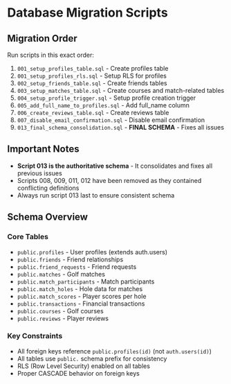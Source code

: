# Database Migration Scripts

## Migration Order

Run scripts in this exact order:

1. `001_setup_profiles_table.sql` - Create profiles table
2. `001_setup_profiles_rls.sql` - Setup RLS for profiles
3. `002_setup_friends_table.sql` - Create friends tables
4. `003_setup_matches_table.sql` - Create courses and match-related tables
5. `004_setup_profile_trigger.sql` - Setup profile creation trigger
6. `005_add_full_name_to_profiles.sql` - Add full_name column
7. `006_create_reviews_table.sql` - Create reviews table
8. `007_disable_email_confirmation.sql` - Disable email confirmation
9. `013_final_schema_consolidation.sql` - **FINAL SCHEMA** - Fixes all issues

## Important Notes

- **Script 013 is the authoritative schema** - It consolidates and fixes all previous issues
- Scripts 008, 009, 011, 012 have been removed as they contained conflicting definitions
- Always run script 013 last to ensure consistent schema

## Schema Overview

### Core Tables
- `public.profiles` - User profiles (extends auth.users)
- `public.friends` - Friend relationships
- `public.friend_requests` - Friend requests
- `public.matches` - Golf matches
- `public.match_participants` - Match participants
- `public.match_holes` - Hole data for matches
- `public.match_scores` - Player scores per hole
- `public.transactions` - Financial transactions
- `public.courses` - Golf courses
- `public.reviews` - Player reviews

### Key Constraints
- All foreign keys reference `public.profiles(id)` (not `auth.users(id)`)
- All tables use `public.` schema prefix for consistency
- RLS (Row Level Security) enabled on all tables
- Proper CASCADE behavior on foreign keys
